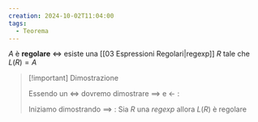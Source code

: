 ```yaml
---
creation: 2024-10-02T11:04:00
tags:
  - Teorema
---
```

$A$ è **regolare** $\iff$ esiste una [[03 Espressioni Regolari|regexp]] $R$ tale che $L(R)=A$

>[!important] Dimostrazione
>
>Essendo un $\iff$ dovremo dimostrare $\implies$ e $\longleftarrow$ : 
>
>Iniziamo dimostrando $\implies$ : Sia $R$ una *regexp* allora $L(R)$ è regolare